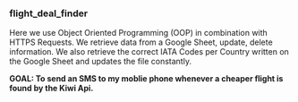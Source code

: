 ### flight_deal_finder

Here we use Object Oriented Programming (OOP) in combination with HTTPS Requests.
We retrieve data from a Google Sheet, update, delete information.
We also retrieve the correct IATA Codes per Country written on the Google Sheet and updates the file constantly.

**GOAL: To send an SMS to my moblie phone whenever a cheaper flight is found by the Kiwi Api.** 
 

